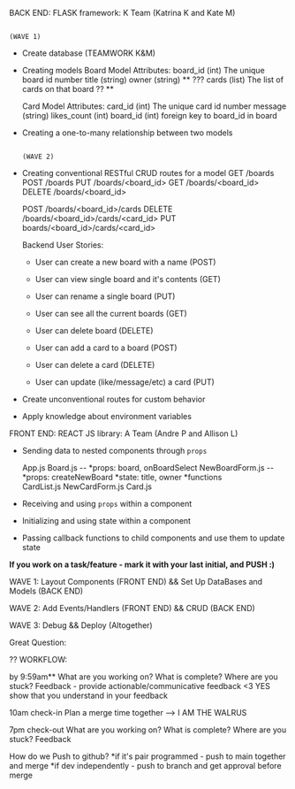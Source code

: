 
BACK END:
FLASK framework: K Team (Katrina K and Kate M)

                                                                        (WAVE 1)
- Create database       (TEAMWORK K&M)

- Creating models
    Board Model
        Attributes: 
            board_id (int) The unique board id number
            title (string)
            owner (string)
            ** ??? cards (list) The list of cards on that board ?? **

    Card Model
        Attributes:
            card_id (int) The unique card id number
            message (string)
            likes_count (int)
            board_id (int) foreign key to board_id in board

- Creating a one-to-many relationship between two models



                                                                        (WAVE 2)
- Creating conventional RESTful CRUD routes for a model
    GET /boards
    POST /boards
    PUT /boards/<board_id>
    GET /boards/<board_id>
    DELETE /boards/<board_id>

    POST /boards/<board_id>/cards
    DELETE /boards/<board_id>/cards/<card_id>
    PUT boards/<board_id>/cards/<card_id>

    Backend User Stories:
    -  User can create a new board with a name (POST)
    -  User can view single board and it's contents (GET)
    -  User can rename a single board (PUT)
    -  User can see all the current boards (GET)
    -  User can delete board (DELETE)
  
    -  User can add a card to a board (POST)
    -  User can delete a card (DELETE)
    -  User can update (like/message/etc) a card (PUT)



- Create unconventional routes for custom behavior

- Apply knowledge about environment variables




FRONT END:
REACT JS library: A Team (Andre P and Allison L) 

- Sending data to nested components through `props`

    App.js
    Board.js -- *props: board, onBoardSelect 
    NewBoardForm.js -- *props: createNewBoard *state: title, owner *functions  
    CardList.js
    NewCardForm.js
    Card.js

- Receiving and using `props` within a component

- Initializing and using state within a component

- Passing callback functions to child components and use them to update state




**If you work on a task/feature - mark it with your last initial, and PUSH :)**

WAVE 1: Layout Components (FRONT END)   &&    Set Up DataBases and Models (BACK END)


WAVE 2: Add Events/Handlers (FRONT END)    &&    CRUD (BACK END) 


WAVE 3: Debug    &&    Deploy    (Altogether)



Great Question:

?? WORKFLOW:

by 9:59am** 
    What are you working on?
    What is complete?
    Where are you stuck?
    Feedback  - provide actionable/communicative feedback <3 YES show that you understand in your feedback
    
10am check-in
    Plan a merge time together --> 
    I AM THE WALRUS




7pm check-out
    What are you working on?
    What is complete?
    Where are you stuck?
    Feedback


How do we Push to github? 
    *if it's pair programmed - push to main together and merge
    *if dev independently - push to branch and get approval before merge
